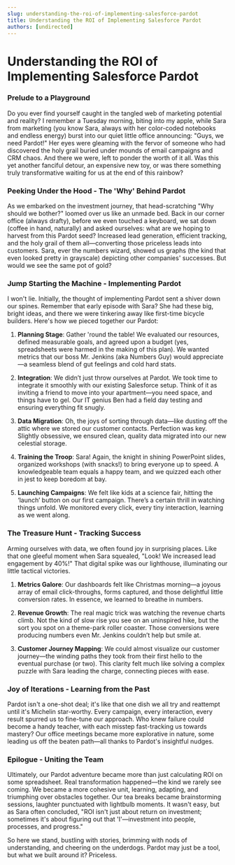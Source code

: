 ```yaml
---
slug: understanding-the-roi-of-implementing-salesforce-pardot
title: Understanding the ROI of Implementing Salesforce Pardot
authors: [undirected]
---
```



# Understanding the ROI of Implementing Salesforce Pardot

### Prelude to a Playground

Do you ever find yourself caught in the tangled web of marketing potential and reality? I remember a Tuesday morning, biting into my apple, while Sara from marketing (you know Sara, always with her color-coded notebooks and endless energy) burst into our quiet little office announcing: "Guys, we need Pardot!" Her eyes were gleaming with the fervor of someone who had discovered the holy grail buried under mounds of email campaigns and CRM chaos. And there we were, left to ponder the worth of it all. Was this yet another fanciful detour, an expensive new toy, or was there something truly transformative waiting for us at the end of this rainbow?

### Peeking Under the Hood - The 'Why' Behind Pardot

As we embarked on the investment journey, that head-scratching "Why should we bother?" loomed over us like an unmade bed. Back in our corner office (always drafty), before we even touched a keyboard, we sat down (coffee in hand, naturally) and asked ourselves: what are we hoping to harvest from this Pardot seed? Increased lead generation, efficient tracking, and the holy grail of them all—converting those priceless leads into customers. Sara, ever the numbers wizard, showed us graphs (the kind that even looked pretty in grayscale) depicting other companies' successes. But would we see the same pot of gold?

### Jump Starting the Machine - Implementing Pardot

I won't lie. Initially, the thought of implementing Pardot sent a shiver down our spines. Remember that early episode with Sara? She had these big, bright ideas, and there we were tinkering away like first-time bicycle builders. Here's how we pieced together our Pardot:

1. **Planning Stage**: Gather 'round the table! We evaluated our resources, defined measurable goals, and agreed upon a budget (yes, spreadsheets were harmed in the making of this plan). We wanted metrics that our boss Mr. Jenkins (aka Numbers Guy) would appreciate—a seamless blend of gut feelings and cold hard stats.

2. **Integration**: We didn’t just throw ourselves at Pardot. We took time to integrate it smoothly with our existing Salesforce setup. Think of it as inviting a friend to move into your apartment—you need space, and things have to gel. Our IT genius Ben had a field day testing and ensuring everything fit snugly.

3. **Data Migration**: Oh, the joys of sorting through data—like dusting off the attic where we stored our customer contacts. Perfection was key. Slightly obsessive, we ensured clean, quality data migrated into our new celestial storage.

4. **Training the Troop**: Sara! Again, the knight in shining PowerPoint slides, organized workshops (with snacks!) to bring everyone up to speed. A knowledgeable team equals a happy team, and we quizzed each other in jest to keep boredom at bay.

5. **Launching Campaigns**: We felt like kids at a science fair, hitting the ‘launch’ button on our first campaign. There’s a certain thrill in watching things unfold. We monitored every click, every tiny interaction, learning as we went along.

### The Treasure Hunt - Tracking Success

Arming ourselves with data, we often found joy in surprising places. Like that one gleeful moment when Sara squealed, "Look! We increased lead engagement by 40%!" That digital spike was our lighthouse, illuminating our little tactical victories. 

1. **Metrics Galore**: Our dashboards felt like Christmas morning—a joyous array of email click-throughs, forms captured, and those delightful little conversion rates. In essence, we learned to breathe in numbers. 

2. **Revenue Growth**: The real magic trick was watching the revenue charts climb. Not the kind of slow rise you see on an uninspired hike, but the sort you spot on a theme-park roller coaster. Those conversions were producing numbers even Mr. Jenkins couldn’t help but smile at.

3. **Customer Journey Mapping**: We could almost visualize our customer journey—the winding paths they took from their first hello to the eventual purchase (or two). This clarity felt much like solving a complex puzzle with Sara leading the charge, connecting pieces with ease.

### Joy of Iterations - Learning from the Past

Pardot isn't a one-shot deal; it's like that one dish we all try and reattempt until it's Michelin star-worthy. Every campaign, every interaction, every result spurred us to fine-tune our approach. Who knew failure could become a handy teacher, with each misstep fast-tracking us towards mastery? Our office meetings became more explorative in nature, some leading us off the beaten path—all thanks to Pardot's insightful nudges.

### Epilogue - Uniting the Team

Ultimately, our Pardot adventure became more than just calculating ROI on some spreadsheet. Real transformation happened—the kind we rarely see coming. We became a more cohesive unit, learning, adapting, and triumphing over obstacles together. Our tea breaks became brainstorming sessions, laughter punctuated with lightbulb moments. It wasn't easy, but as Sara often concluded, "ROI isn't just about return on investment; sometimes it's about figuring out that 'I'—investment into people, processes, and progress."

So here we stand, bustling with stories, brimming with nods of understanding, and cheering on the underdogs. Pardot may just be a tool, but what we built around it? Priceless.